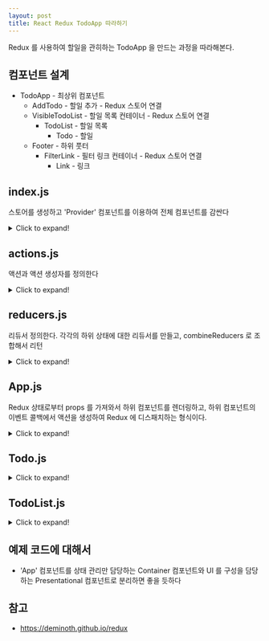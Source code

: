 ```yaml
---
layout: post
title: React Redux TodoApp 따라하기
---
```


Redux 를 사용하여 할일을 관히하는 TodoApp 을 만드는 과정을 따라해본다.

컴포넌트 설계
---
* TodoApp - 최상위 컴포넌트
  * AddTodo - 할일 추가 - Redux 스토어 연결
  * VisibleTodoList - 할일 목록 컨테이너 - Redux 스토어 연결
    * TodoList - 할일 목록
      * Todo - 할일
  * Footer - 하위 풋터
    * FilterLink - 필터 링크 컨테이너 - Redux 스토어 연결
      * Link - 링크


index.js
---
스토어를 생성하고 'Provider' 컴포넌트를 이용하여 전체 컴포넌트를 감싼다

<details>
  <summary>Click to expand!</summary>

```
import React from 'react';
import { createStore } from 'redux';
import { Provider } from 'react-redux';
import App from './containers/App';
import todoApp from './reducers';

let store = createStore(todoApp);

let rootElement = document.getElementById('root');
React.render(
  <Provider store={store}>
    <App />
  </Provider>,
  rootElement
);
```
</details>


actions.js
---
액션과 액션 생성자를 정의한다

<details>
  <summary>Click to expand!</summary>

```
export const ADD_TODO = 'ADD_TODO';
export const COMPLETE_TODO = 'COMPLETE_TODO';
export const SET_VISIBILITY_FILTER = 'SET_VISIBILITY_FILTER';

export const VisibilityFilters = {
  SHOW_ALL: 'SHOW_ALL',
  SHOW_COMPLETED: 'SHOW_COMPLETED',
  SHOW_ACTIVE: 'SHOW_ACTIVE'
};

export function addTodo(text) {
  return { type: ADD_TODO, text };
}

export function completeTodo(index) {
  return { type: COMPLETE_TODO, index };
}

export function setVisibilityFilter(filter) {
  return { type: SET_VISIBILITY_FILTER, filter };
}
```
</details>



reducers.js
---
리듀서 정의한다.
각각의 하위 상태에 대한 리듀서를 만들고, combineReducers 로 조합해서 리턴

<details>
  <summary>Click to expand!</summary>

```
import { combineReducers } from 'redux';
import { ADD_TODO, COMPLETE_TODO, SET_VISIBILITY_FILTER, VisibilityFilters } from './actions';
const { SHOW_ALL } = VisibilityFilters;

function visibilityFilter(state = SHOW_ALL, action) {
  switch (action.type) {
  case SET_VISIBILITY_FILTER:
    return action.filter;
  default:
    return state;
  }
}

function todos(state = [], action) {
  switch (action.type) {
  case ADD_TODO:
    return [...state, {
      text: action.text,
      completed: false
    }];
  case COMPLETE_TODO:
    return [
      ...state.slice(0, action.index),
      Object.assign({}, state[action.index], {
        completed: true
      }),
      ...state.slice(action.index + 1)
    ];
  default:
    return state;
  }
}

const todoApp = combineReducers({
  visibilityFilter,
  todos
});

export default todoApp;
```
* 두 가지 상태를 하위 상태를 정의하고 있다. visibilityFilter, todos
* 'visibilityFilter' 상태
  * 'SET_VISIBITITY_FILTER' 액션이면 해당 액션의 filter 속성을 리턴
  * 그렇지 않으면 원래 상태 리턴
* 'todo' 상태
  * 배열 타입
  * 'ADD_TODO' 액션이면, 배열 뒤에 해당 액션으로부터 할일을 생성해서 추가
  * 'COMPLETE_TODO' 액션이면, 해당 액션의 인덱스를 찾아서 completed 값을 true 로 변경
</details>


App.js
---
Redux 상태로부터 props 를 가져와서 하위 컴포넌트를 렌더링하고,
하위 컴포넌트의 이벤트 콜백에서 액션을 생성하여 Redux 에 디스패치하는 형식이다.

<details>
  <summary>Click to expand!</summary>

```
import React from 'react';
import PropTypes from 'prop-types';
import { connect } from 'react-redux';
import { addTodo, completeTodo, setVisibilityFilter, VisibilityFilters } from '../actions';
import AddTodo from '../components/AddTodo';
import TodoList from '../components/TodoList';
import Footer from '../components/Footer';

class App extends React.Component {
  render() {
    const { dispatch, visibleTodos, visibilityFilter } = this.props;
    return (
      <div>
        <AddTodo
          onAddClick={text =>
            dispatch(addTodo(text))
          } />
        <TodoList
          todos={visibleTodos}
          onTodoClick={index =>
            dispatch(completeTodo(index))
          } />
        <Footer
          filter={visibilityFilter}
          onFilterChange={nextFilter =>
            dispatch(setVisibilityFilter(nextFilter))
          } />
      </div>
    );
  }
}

App.propTypes = {
  visibleTodos: PropTypes.arrayOf(PropTypes.shape({
    text: PropTypes.string.isRequired,
    completed: PropTypes.bool.isRequired
  })),
  visibilityFilter: PropTypes.oneOf([
    'SHOW_ALL',
    'SHOW_COMPLETED',
    'SHOW_ACTIVE'
  ]).isRequired
};

function selectTodos(todos, filter) {
  switch (filter) {
  case VisibilityFilters.SHOW_ALL:
    return todos;
  case VisibilityFilters.SHOW_COMPLETED:
    return todos.filter(todo => todo.completed);
  case VisibilityFilters.SHOW_ACTIVE:
    return todos.filter(todo => !todo.completed);
  default:
    return todos;
  }
}

function select(state) {
  return {
    visibleTodos: selectTodos(state.todos, state.visibilityFilter),
    visibilityFilter: state.visibilityFilter
  };
}

export default connect(select)(App);
```
* 'select' 함수에서 Redux 상태로부터 props 를 매핑을 만들고
* ''connect' 에서 이를 'App' 컴포넌트와 연결
* 이 과정을 통해서 'App' 컴포넌트는 'dispatch', 'visibleTodos', 'visibilityFilter' 를 props 전달받음
* 위 props 를 이용하여 하위 컴포넌트를 렌더링
</details>



Todo.js
---
<details>
  <summary>Click to expand!</summary>

```
import React from 'react';
import PropTypes from 'prop-types';

export default class Todo extends React.Component {
  render() {
    return (
      <li
        onClick={this.props.onClick}
        style={{
          textDecoration: this.props.completed ? 'line-through' : 'none',
          cursor: this.props.completed ? 'default' : 'pointer'
        }}>
        {this.props.text}
      </li>
    );
  }
}

Todo.propTypes = {
  onClick: PropTypes.func.isRequired,
  text: PropTypes.string.isRequired,
  completed: PropTypes.bool.isRequired
};
```
* 'li' 태그를 이용하여 리스트 목록을 구성하고 있고,
* 'onClick' 이벤트 핸들러를 지원
* 'completed', 'text' 받아서 할일을 꾸미고 있다
</details>


TodoList.js
---
<details>
  <summary>Click to expand!</summary>

```
import React from 'react';
import PropTypes from 'prop-types';

import Todo from './Todo';

export default class TodoList extends React.Component {
  render() {
    return (
      <ul>
        {this.props.todos.map((todo, index) =>
          <Todo {...todo}
                key={index}
                onClick={() => this.props.onTodoClick(index)} />
        )}
      </ul>
    );
  }
}

TodoList.propTypes = {
  onTodoClick: PropTypes.func.isRequired,
  todos: PropTypes.arrayOf(PropTypes.shape({
    text: PropTypes.string.isRequired,
    completed: PropTypes.bool.isRequired
  }).isRequired).isRequired
};
```
* 'ul' 태그를 이용하여 목록 구성
* 'todos' props 를 받아 하위 Todo 컴포넌트을 렌더링
* 'onTodoClick' props 를 하위 Todo 컴포넌트의 onClick 이벤트 콜백을 받아 호출
</details>


예제 코드에 대해서
---
* 'App' 컴포넌트를 상태 관리만 담당하는 Container 컴포넌트와 UI 를 구성을 담당하는 Presentational 컴포넌트로 분리하면 좋을 듯하다



참고
---
* <https://deminoth.github.io/redux>